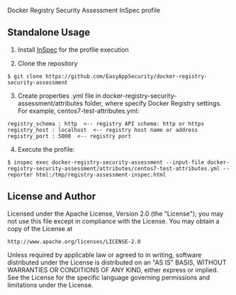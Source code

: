 Docker Registry Security Assessment InSpec profile

## Standalone Usage

1. Install [InSpec](https://github.com/chef/inspec) for the profile execution

2. Clone the repository
```
$ git clone https://github.com/EasyAppSecurity/docker-registry-security-assessment

```
3. Create properties .yml file in docker-registry-security-assessment/attributes folder, where specify Docker Registry settings. 
For example, centos7-test-attributes.yml:
```
registry_schema : http  <-- registry API schema: http or https
registry_host : localhost  <-- registry host name or address
registry_port : 5000  <-- registry port

```
4. Execute the profile:
```
$ inspec exec docker-registry-security-assessment --input-file docker-registry-security-assessment/attributes/centos7-test-attributes.yml --reporter html:/tmp/registry-assessment-inspec.html

``` 
		
## License and Author

Licensed under the Apache License, Version 2.0 (the "License");
you may not use this file except in compliance with the License.
You may obtain a copy of the License at

    http://www.apache.org/licenses/LICENSE-2.0

Unless required by applicable law or agreed to in writing, software
distributed under the License is distributed on an "AS IS" BASIS,
WITHOUT WARRANTIES OR CONDITIONS OF ANY KIND, either express or implied.
See the License for the specific language governing permissions and
limitations under the License.
